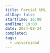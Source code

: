 ```yaml
---
title: Parcial UML
allDay: false
startTime: 16:00
endTime: 19:00
date: 2024-08-24
completed: 
tags:
  - universidad
---
```

